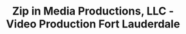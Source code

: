 ---
title: "Zip in Media Productions, LLC - Video Production Fort Lauderdale"
url: /fort-lauderdale/zip-in-media-productions-llc-video-production-fort-lauderdale/
shop: Videothek
---